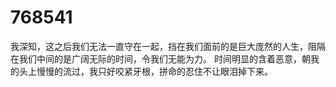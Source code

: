 # 768541
我深知，这之后我们无法一直守在一起，挡在我们面前的是巨大庞然的人生，阻隔在我们中间的是广阔无际的时间，令我们无能为力。 时间明显的含着恶意，朝我的头上慢慢的流过，我只好咬紧牙根，拼命的忍住不让眼泪掉下来。
